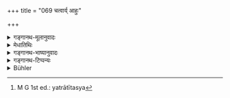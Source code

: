 +++
title = "069 चत्वार्य् आहुः"

+++

<details><summary>गङ्गानथ-मूलानुवादः</summary>

They say that four thousnd ‘years’ are what is the ‘Kṛta-cycle’; as many hundred ‘years’ form the ‘Juncture’ (Morning); and of equal measure is the ‘Juncture-end’ (Evening).—(69)
</details>

<details><summary>मेधातिथिः</summary>

प्रकृतत्वाद् दैविकानि वर्षाणि परिगृह्यन्ते । तथा च पुराणकारः-

- इत्य् एतद् ऋषिभिर् गीतं दिव्यया संख्यया द्विजाः ।

- दिव्येनैव प्रमाणेन युगसंख्या प्रकीर्तिता ॥

तानि **चत्वारि सहस्राणि कृतयुगं** नाम कालः । **तस्य** कृतयुगस्य तावन्त्यैव शतानि चत्वारि **संध्या** । **संध्यांशस् तस्य तथाविधस्** तत्परिमाणश् चत्वारिवर्षशतानीत्य् अर्थः । यत्रातीतस्य[^१०४] कालस्यागामिनश् च स्वभावानुवृत्तिः सा संध्या । उभयकालधर्मानुविधानं संध्यांसः, यत्रेषत्पूर्वधर्मानुवृत्तिर् भूयसी भाविनो युगस्य ॥ १.६९ ॥


[^१०४]:
     M G 1st ed.: yatrātītasya
</details>

<details><summary>गङ्गानथ-भाष्यानुवादः</summary>

The ‘*years*’ here spoken of are taken as the years *of the Gods*; as it is this that has been mentioned last. Says the Author of the Purāṇas—‘O Brāhmaṇas, all this has been described by the divine measure: the measure of the Time-Cycles has been described by the divine measure.’—‘*Four thousand*’ such ‘*years*’ of the Gods constitute the Time-Cycle known as ‘*Kṛta*’:—of the ‘*Kṛta*’ cycle, ‘*as many*’,
*i*.*e*. four ‘*hundred*’ ‘years’ form the ‘*Juncture*’; and of the same
‘*Kṛta*’ Cycle, the ‘*Juncture-end*’ is consisting of a period of four hundred years. That period of time which partakes in equal degree of the character of the preceding as well as that of the succeeding Cycle, is called ‘*Juncture*’; and ‘*Juncture-end*’ is that period of time which also partakes of the character of both, but in a less degree, of the preceding and, to a greater degree, of the succeeding Cycle.

The text contains the word ‘*tāvacchatī*’; and it is necessary to And out the rule under which the final I has been lengthened. The only grammatical explanation of the word possible is that it should be expounded as ‘*tāvat śatānām sa* *māhārah*’, ‘the collection of as many hundreds’; the term ‘*tāvat*’, ending in the ‘*vatu*’ affix, becomes a numeral according to Pāṇini’s Sūtra 1.1.23, by which words ending in ‘*vatu*’ are regarded as ‘numerals’; so that the said compound having a numeral for its first number becomes a ‘Dvigu’, according to Pāṇini 2.1.25; and since the Feminine affix *ṭāp* is precluded from *Dvigu* compounds, we have the Feminine affix *ṅīp*; and the word ‘*tāvat*’ means ‘one whose measure is *tat* (that)’: it being derived from the pronoun ‘*tat*’ with the ‘*vatup*’ affix, added according to Pāṇini’s Sūtra 5.2.39; the vowel in ‘*tat*’ being lengthened by the *sūtra* 6.3.91. If the form ‘*tāvātī*’ were explained in any other way,—for instance, if it were taken as a *Bahubrīhi* compound, being expounded as ‘*tāvanti śatāni yasyāḥ*’,—then, since the word ‘*śata*’ ends in ‘*a*’, it would take the Feminine affix ‘*ṭāp*’ according to Pāṇini 4.1.1; so that the form would be ‘*tāvaccatā*.’ This is the meaning.—(69)
</details>

<details><summary>गङ्गानथ-टिप्पन्यः</summary>

‘*Sandhyā*’—it is not clear whether the *succeeding* or *preceding* twilight is meant. Kullūka, and possibly Medhātithi, accepts the former view.

*Medhātithi* (p. 34, l. 24) for ‘*Svabhāvānuvṛttiḥ*’; how would it do to
read ‘*Svabhāvānanuvṛttiḥ*’—the meaning being that the preceding Twilight has the character of neither Day nor Night?
</details>

<details><summary>Bühler</summary>

069	They declare that the Krita age (consists of) four thousand years (of the gods); the twilight preceding it consists of as many hundreds, and the twilight following it of the same number.
</details>
